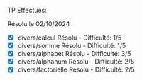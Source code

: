 TP Effectués:

Résolu le 02/10/2024
- [X] divers/calcul Résolu - Difficulté: 1/5
- [X] divers/somme Résolu - Difficulté: 1/5
- [X] divers/alphabet Résolu - Difficulté: 3/5
- [X] divers/alphanum Résolu - Difficulté: 2/5
- [X] divers/factorielle Résolu - Difficulté: 2/5